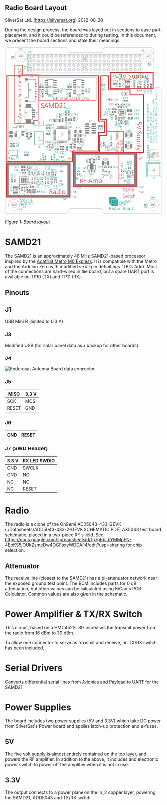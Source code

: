 Radio Board Layout
---
SilverSat Ltd. (https://silversat.org)
2022-08-20

During the design process, the board was layed out in sections to ease part placement, and it could be referenced to during testing. In this document, we present the board sections and state their meanings.

![Board sections diagram](https://raw.githubusercontent.com/silver-sat/Radio_Board/aa5a65a820912b1c82ff824015fb63e1a6e40d1d/doc/img/board_subsections.svg.png)

_Figure 1: Board layout_

# SAMD21
The SAMD21 is an approximately 48 MHz SAMD21-based processor inspired by the [Adafruit Metro M0 Express](https://www.adafruit.com/product/3505). It is compatible with the Metro and the Arduino Zero with modified serial pin definitions (TBD: Add). Most of the connections are hard-wired in the board, but a spare UART port is available on TP10 (TX) and TP11 (RX).

## Pinouts

## J1
USB Mini B (limited to 0.3 A)

### J3
Modified USB (for solar panel data as a backup for other boards)

### J4
![Endurosat Antenna Board](https://www.endurosat.com/cubesat-store/cubesat-communication-modules/uhf-transceiver-ii/) data connector

### J5
| MISO  | 3.3 V |
| ----- |------ |
| SCK   | MOSI  |
| RESET | GND   |

### J6
|  GND  | RESET |
| ----- | ----- |

### J7 (SWD Header)
| 3.3 V       | RX LED SWDIO |
| ----------- | ------------ |
| GND         | SWCLK        |
| GND         | NC           |
| NC          | NC           |
| NC          | RESET        |

# Radio
The radio is a clone of the OnSemi ADD5043-433-GEVK (./Datasheets/ADD5043-433-2-GEVK SCHEMATIC.PDF) AX5043 test board schematic, placed in a two-piece RF shield. See https://docs.google.com/spreadsheets/d/1p7g6bLbYMMpFN-4EpKS5jOUkZsmeDw4OGFsxyWDDAP4/edit?usp=sharing for chip selection.

## Attenuator
The receive line (closest to the SAMD21) has a pi-attenuator network near the exposed ground test point. The BOM includes parts for 0 dB attenuation, but other values can be calculated using KiCad's PCB Calculator. Common values are also given in the schematic.

# Power Amplifier & TX/RX Switch
This circuit, based on a HMC452ST89, increases the transmit power from the radio from 16 dBm to 30 dBm.

To allow one connector to serve as transmit and receive, an TX/RX switch has been included.

# Serial Drivers
Converts differential serial lines from Avionics and Payload to UART for the SAMD21.

# Power Supplies
The board includes two power supplies (5V and 3.3V) which take DC power from SilverSat's Power board and applies latch-up protection and e-fuses.
## 5V
The five volt supply is almost entirely contained on the top layer, and powers the RF amplifier. In addition to the above, it includes and electronic power switch to power off the amplifier when it is not in use.

## 3.3V
The output connects to a power plane on the In_2 copper layer, powering the SAMD21, ADD5043 and TX/RX switch.
